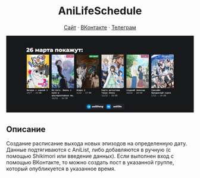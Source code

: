 ﻿<h1 align="center">AniLifeSchedule</h1>

<p align="center">
    <a href="https://anilife.su/">Сайт</a>
    &middot;
    <a href="https://vk.com/anilife">ВКонтакте</a>
    &middot;
    <a href="https://t.me/anilifetg">Телеграм</a>
</p>

<a href="https://github.com/DiamondKesha/AniLifeSchedule">
    <img src="https://github.com/DiamondKesha/AniLifeSchedule/blob/8ec7f2b075e1da48dd5a0dc11bdd0dbab0a7e799/generated%20image.jpg" alt="Logo">
</a>

## Описание
<p align="left">
    Создание расписание выхода новых эпизодов на определенную дату.
    Данные подтягиваются с AniList, либо добавляются в ручную (с помощью Shikimori или введение данных).
    Если выполнен вход с помощью ВКонтакте, то можно создать пост в указанной группе, который опубликуется в указанное время.
</p>